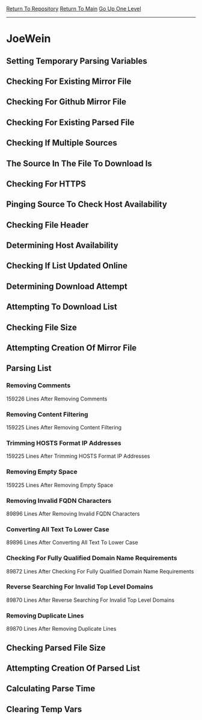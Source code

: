 [Return To Repository](https://github.com/deathbybandaid/piholeparser/)
[Return To Main](https://github.com/deathbybandaid/piholeparser/blob/master/RecentRunLogs/Mainlog.md)
[Go Up One Level](https://github.com/deathbybandaid/piholeparser/blob/master/RecentRunLogs/TopLevelScripts/30-Processing-External-Blacklists.md)
____________________________________
# JoeWein
## Setting Temporary Parsing Variables
## Checking For Existing Mirror File
## Checking For Github Mirror File
## Checking For Existing Parsed File
## Checking If Multiple Sources
## The Source In The File To Download Is
## Checking For HTTPS
## Pinging Source To Check Host Availability
## Checking File Header
## Determining Host Availability
## Checking If List Updated Online
## Determining Download Attempt
## Attempting To Download List
## Checking File Size
## Attempting Creation Of Mirror File
## Parsing List
### Removing Comments
159226 Lines After Removing Comments
### Removing Content Filtering
159225 Lines After Removing Content Filtering
### Trimming HOSTS Format IP Addresses
159225 Lines After Trimming HOSTS Format IP Addresses
### Removing Empty Space
159225 Lines After Removing Empty Space
### Removing Invalid FQDN Characters
89896 Lines After Removing Invalid FQDN Characters
### Converting All Text To Lower Case
89896 Lines After Converting All Text To Lower Case
### Checking For Fully Qualified Domain Name Requirements
89872 Lines After Checking For Fully Qualified Domain Name Requirements
### Reverse Searching For Invalid Top Level Domains
89870 Lines After Reverse Searching For Invalid Top Level Domains
### Removing Duplicate Lines
89870 Lines After Removing Duplicate Lines
## Checking Parsed File Size
## Attempting Creation Of Parsed List
## Calculating Parse Time
## Clearing Temp Vars
